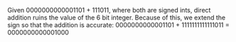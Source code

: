 Given 0000000000001101 + 111011, where both are signed ints, direct addition ruins the value of the 6 bit integer. Because of this, we extend the sign so that the addition is accurate: 
0000000000001101 + 1111111111111011 = 0000000000001000